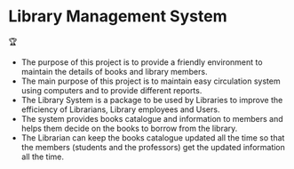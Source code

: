 # Library Management System
 :trophy: 
- The purpose of this project is to provide a friendly environment to maintain the details of books and library members.  
- The main purpose of this project is to maintain easy circulation system using computers and to provide different reports.  
- The Library System is a package to be used by Libraries to improve the efficiency of Librarians, Library employees and Users.  
- The system provides books catalogue and information to members and helps them decide on the books to borrow from the library.  
- The Librarian can keep the books catalogue updated all the time so that the members (students and the professors) get the updated information all the time.
